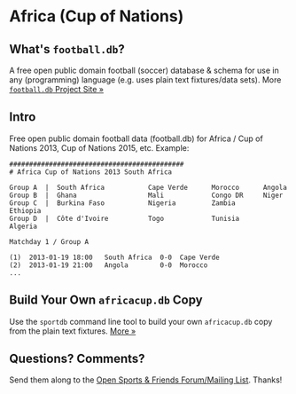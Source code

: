 # Africa (Cup of Nations)

## What's `football.db`?

A free open public domain football (soccer) database & schema
for use in any (programming) language
(e.g. uses plain text fixtures/data sets).
More [`football.db` Project Site »](http://openfootball.github.io)

## Intro

Free open public domain football data (football.db) for Africa / Cup of Nations 2013, Cup of Nations 2015, etc.
Example:

~~~
############################################
# Africa Cup of Nations 2013 South Africa

Group A  |  South Africa           Cape Verde      Morocco      Angola
Group B  |  Ghana                  Mali            Congo DR     Niger
Group C  |  Burkina Faso           Nigeria         Zambia       Ethiopia
Group D  |  Côte d'Ivoire          Togo            Tunisia      Algeria

Matchday 1 / Group A

(1)  2013-01-19 18:00   South Africa  0-0  Cape Verde
(2)  2013-01-19 21:00   Angola        0-0  Morocco
...
~~~


## Build Your Own `africacup.db` Copy

Use the `sportdb` command line tool to build your own `africacup.db` copy
from the plain text fixtures. [More »](http://openfootball.github.io/build.html)


## Questions? Comments?

Send them along to the
[Open Sports & Friends Forum/Mailing List](http://groups.google.com/group/opensport).
Thanks!
